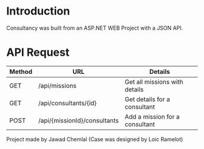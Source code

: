 # Introduction

Consultancy was built from an ASP.NET WEB Project with a JSON API.

# API Request 

Method | URL | Details
----|-------------------- | -------------------------
GET| /api/missions | Get all missions with details
GET| /api/consultants/{id}| Get details for a consultant
POST| /api/{missionId}/consultants| Add a mission for a consultant






Project made by Jawad Chemlal (Case was designed by Loic Ramelot)

